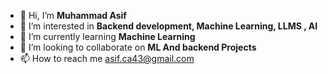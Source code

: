 - 👋 Hi, I’m **Muhammad Asif**
- 👀 I’m interested in **Backend development, Machine Learning, LLMS , AI** 
- 🌱 I’m currently learning **Machine Learning**
- 💞️ I’m looking to collaborate on **ML And backend Projects**
- 📫 How to reach me asif.ca43@gmail.com

<!---
asif-ca/asif-ca is a ✨ special ✨ repository because its `README.md` (this file) appears on your GitHub profile.
You can click the Preview link to take a look at your changes.
--->
